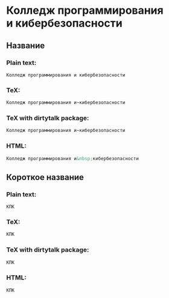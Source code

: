 



# Колледж программирования и&nbsp;кибербезопасности

## Название

### Plain text:
  
```text
Колледж программирования и кибербезопасности
```
### TeX:
  
```tex
Колледж программирования и~кибербезопасности
```
### TeX with dirtytalk package:
  
```tex
Колледж программирования и~кибербезопасности
```
### HTML:
  
```html
Колледж программирования и&nbsp;кибербезопасности
```
## Короткое название

### Plain text:
  
```text
КПК
```
### TeX:
  
```tex
КПК
```
### TeX with dirtytalk package:
  
```tex
КПК
```
### HTML:
  
```html
КПК
```